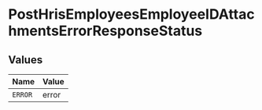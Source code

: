 # PostHrisEmployeesEmployeeIDAttachmentsErrorResponseStatus


## Values

| Name    | Value   |
| ------- | ------- |
| `ERROR` | error   |